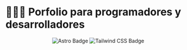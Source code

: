 # 👨🏻‍💻 Porfolio para programadores y desarrolladores

<div align="center">
<a href="https://porfolio.dev/">
</a>
<p></p>
</div>

<div align="center">

![Astro Badge](https://img.shields.io/badge/Astro-FF3E00?logo=astro&logoColor=fff&style=flat)
![Tailwind CSS Badge](https://img.shields.io/badge/Tailwind%20CSS-06B6D4?logo=tailwindcss&logoColor=fff&style=flat)
</div>


<p></p>
